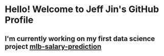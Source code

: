 # Hello! Welcome to Jeff Jin's GitHub Profile

## I'm currently working on my first data science project [mlb-salary-prediction](https://github.com/cj0121/mlb-salary-prediction)
